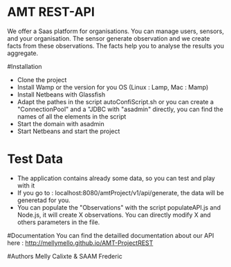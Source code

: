 AMT REST-API
===============
We offer a Saas platform for organisations. You can manage users, sensors, and your organisation.
The sensor generate observation and we create facts from these observations. The facts help you to analyse the results you aggregate.

#Installation
  * Clone the project
  * Install Wamp or the version for you OS (Linux : Lamp, Mac : Mamp)
  * Install Netbeans with Glassfish
  * Adapt the pathes in the script autoConfiScript.sh or you can create a "ConnectionPool" and a "JDBC with "asadmin" directly, you can find the names of all the elements in the script
  * Start the domain with asadmin
  * Start Netbeans and start the project
 
# Test Data
  * The application contains already some data, so you can test and play with it
  * If you go to : localhost:8080/amtProject/v1/api/generate, the data will be generetad for you.
  * You can populate the "Observations" with the script populateAPI.js and Node.js, it will create X observations. You can directly modify X and others parameters in the file.

#Documentation
You can find the detailled documentation about our API here : http://mellymello.github.io/AMT-ProjectREST

#Authors
Melly Calixte & SAAM Frederic

